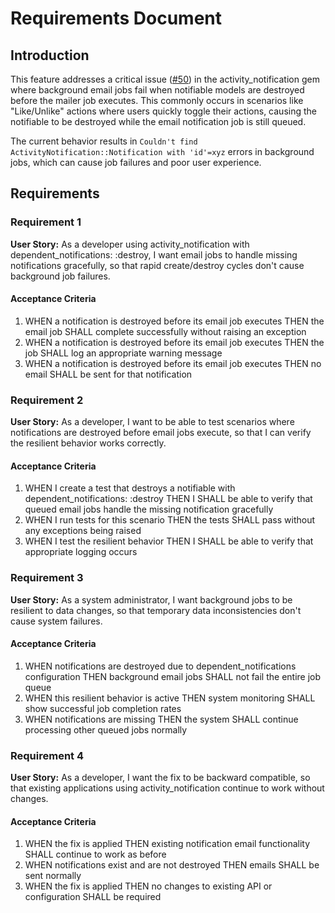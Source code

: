 # Requirements Document

## Introduction

This feature addresses a critical issue ([#50](https://github.com/simukappu/activity_notification/issues/50)) in the activity_notification gem where background email jobs fail when notifiable models are destroyed before the mailer job executes. This commonly occurs in scenarios like "Like/Unlike" actions where users quickly toggle their actions, causing the notifiable to be destroyed while the email notification job is still queued.

The current behavior results in `Couldn't find ActivityNotification::Notification with 'id'=xyz` errors in background jobs, which can cause job failures and poor user experience.

## Requirements

### Requirement 1

**User Story:** As a developer using activity_notification with dependent_notifications: :destroy, I want email jobs to handle missing notifications gracefully, so that rapid create/destroy cycles don't cause background job failures.

#### Acceptance Criteria

1. WHEN a notification is destroyed before its email job executes THEN the email job SHALL complete successfully without raising an exception
2. WHEN a notification is destroyed before its email job executes THEN the job SHALL log an appropriate warning message
3. WHEN a notification is destroyed before its email job executes THEN no email SHALL be sent for that notification

### Requirement 2

**User Story:** As a developer, I want to be able to test scenarios where notifications are destroyed before email jobs execute, so that I can verify the resilient behavior works correctly.

#### Acceptance Criteria

1. WHEN I create a test that destroys a notifiable with dependent_notifications: :destroy THEN I SHALL be able to verify that queued email jobs handle the missing notification gracefully
2. WHEN I run tests for this scenario THEN the tests SHALL pass without any exceptions being raised
3. WHEN I test the resilient behavior THEN I SHALL be able to verify that appropriate logging occurs

### Requirement 3

**User Story:** As a system administrator, I want background jobs to be resilient to data changes, so that temporary data inconsistencies don't cause system failures.

#### Acceptance Criteria

1. WHEN notifications are destroyed due to dependent_notifications configuration THEN background email jobs SHALL not fail the entire job queue
2. WHEN this resilient behavior is active THEN system monitoring SHALL show successful job completion rates
3. WHEN notifications are missing THEN the system SHALL continue processing other queued jobs normally

### Requirement 4

**User Story:** As a developer, I want the fix to be backward compatible, so that existing applications using activity_notification continue to work without changes.

#### Acceptance Criteria

1. WHEN the fix is applied THEN existing notification email functionality SHALL continue to work as before
2. WHEN notifications exist and are not destroyed THEN emails SHALL be sent normally
3. WHEN the fix is applied THEN no changes to existing API or configuration SHALL be required